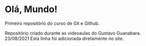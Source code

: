# Olá, Mundo!
 Primeiro repositório do curso de Git e Github.

Repositório criado durante as videoaulas do Gustavo Guanabara. 23/08/2021
Esta linha foi adicionada diretamente no site.
